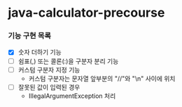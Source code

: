 # java-calculator-precourse

### 기능 구현 목록
- [x] 숫자 더하기 기능
- [ ] 쉼표(,) 또는 콜론(:)을 구분자 분리 기능
- [ ] 커스텀 구분자 지정 기능
  - 커스텀 구분자는 문자열 앞부분의 "//"와 "\n" 사이에 위치
- [ ] 잘못된 값이 입력된 경우
  - IllegalArgumentException 처리
